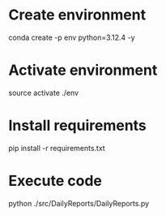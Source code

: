 # Create environment 
conda create -p env python=3.12.4 -y

# Activate environment
source activate ./env

# Install requirements
pip install -r requirements.txt

# Execute code
python ./src/DailyReports/DailyReports.py
